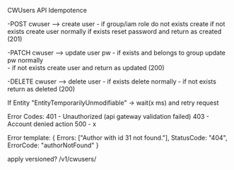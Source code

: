 CWUsers API Idempotence

-POST   cwuser --> create user - if group/iam role do not exists create
				 if not exists create user normally
				 if exists reset password and return as created (201)

-PATCH  cwuser --> update user pw - if exists and belongs to group update pw normally			
				  - if not exists create user and return as updated (200)

-DELETE cwuser --> delete user - if exists delete normally
 			       - if not exists return as deleted (200)


If Entity "EntityTemporarilyUnmodifiable" -> wait(x ms) and retry request

Error Codes:
401 - Unauthorized (api gateway validation failed) 
403 - Account denied action
500 - x

Error template: 
{
    Errors: ["Author with id 31 not found."],
    StatusCode: "404",
    ErrorCode: "authorNotFound"
}

apply versioned? 
/v1/cwusers/
